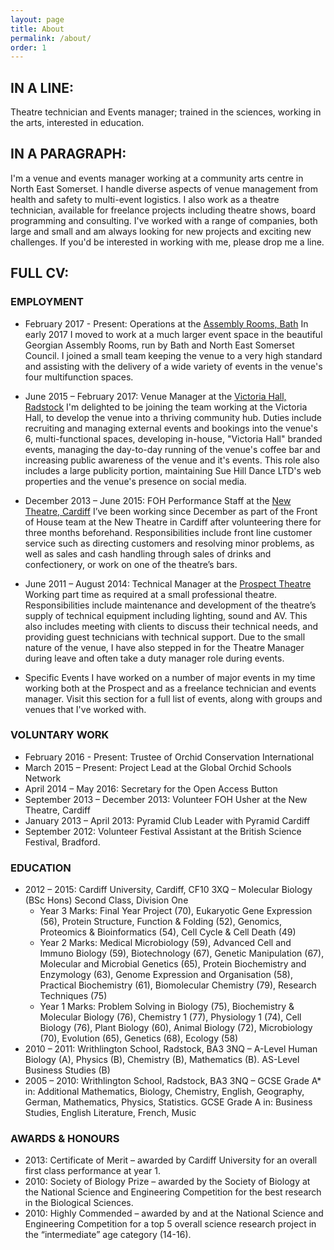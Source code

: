 ```yaml
---
layout: page
title: About
permalink: /about/
order: 1
---
```


## IN A LINE:

Theatre technician and Events manager; trained in the sciences, working in the arts, interested in education.

## IN A PARAGRAPH:

I'm a venue and events manager working at a community arts centre in North East Somerset. I handle diverse aspects of venue management from health and safety to multi-event logistics. I also work as a theatre technician, available for freelance projects including theatre shows, board programming and consulting. I've worked with a range of companies, both large and small and am always looking for new projects and exciting new challenges. If you'd be interested in working with me, please drop me a line.

## FULL CV:

### EMPLOYMENT

- February 2017 - Present: Operations at the [Assembly Rooms, Bath](https://www.bathvenues.co.uk/venues/assembly-rooms "Bath Assembly Rooms")
In early 2017 I moved to work at a much larger event space in the beautiful Georgian Assembly Rooms, run by Bath and North East Somerset Council. I joined a small team keeping the venue to a very high standard and assisting with the delivery of a wide variety of events in the venue's four multifunction spaces.

- June 2015 – February 2017: Venue Manager at the [Victoria Hall, Radstock](http://www.victoriahallradstock.co.uk "Victoria Hall")
I'm delighted to be joining the team working at the Victoria Hall, to develop the venue into a thriving community hub. Duties include recruiting and managing external events and bookings into the venue's 6, multi-functional spaces, developing in-house, "Victoria Hall" branded events, managing the day-to-day running of the venue's coffee bar and increasing public awareness of the venue and it's events. This role also includes a large publicity portion, maintaining Sue Hill Dance LTD's web properties and the venue's presence on social media.

- December 2013 – June 2015: FOH Performance Staff at the [New Theatre, Cardiff](http://newtheatrecardiff.co.uk "New Theatre")
I’ve been working since December as part of the Front of House team at the New Theatre in Cardiff after volunteering there for three months beforehand. Responsibilities include front line customer service such as directing customers and resolving minor problems, as well as sales and cash handling through sales of drinks and confectionery, or work on one of the theatre’s bars.

- June 2011 – August 2014: Technical Manager at the [Prospect Theatre](http://www.writhlington.org.uk/extra-curricular/dragonfly-theatre/ "Not-so-prospect prospect theatre")
Working part time as required at a small professional theatre. Responsibilities include maintenance and development of the theatre’s supply of technical equipment including lighting, sound and AV. This also includes meeting with clients to discuss their technical needs, and providing guest technicians with technical support. Due to the small nature of the venue, I have also stepped in for the Theatre Manager during leave and often take a duty manager role during events.

- Specific Events
I have worked on a number of major events in my time working both at the Prospect and as a freelance technician and events manager. Visit this section for a full list of events, along with groups and venues that I've worked with.

### VOLUNTARY WORK

- February 2016 - Present: Trustee of Orchid Conservation International
- March 2015 – Present: Project Lead at the Global Orchid Schools Network
- April 2014 – May 2016: Secretary for the Open Access Button
- September 2013 – December 2013: Volunteer FOH Usher at the New Theatre, Cardiff
- January 2013 – April 2013: Pyramid Club Leader with Pyramid Cardiff
- September 2012: Volunteer Festival Assistant at the British Science Festival, Bradford.

### EDUCATION

- 2012 – 2015: Cardiff University, Cardiff, CF10 3XQ – Molecular Biology (BSc Hons) Second Class, Division One
	- Year 3 Marks: Final Year Project (70), Eukaryotic Gene Expression (56), Protein Structure, Function & Folding (52), Genomics, Proteomics & Bioinformatics (54), Cell Cycle & Cell Death (49)
	- Year 2 Marks: Medical Microbiology (59), Advanced Cell and Immuno Biology (59), Biotechnology (67), Genetic Manipulation (67), Molecular and Microbial Genetics (65), Protein Biochemistry and Enzymology (63), Genome Expression and Organisation (58), Practical Biochemistry (61), Biomolecular Chemistry (79), Research Techniques  (75)
	- Year 1 Marks: Problem Solving in Biology (75), Biochemistry & Molecular Biology (76), Chemistry 1 (77), Physiology 1 (74), Cell Biology (76), Plant Biology (60), Animal Biology (72), Microbiology (70), Evolution (65), Genetics (68), Ecology (58)
- 2010 – 2011: Writhlington School, Radstock, BA3 3NQ – A-Level Human Biology (A), Physics (B), Chemistry (B), Mathematics (B). AS-Level Business Studies (B)
- 2005 – 2010: Writhlington School, Radstock, BA3 3NQ – GCSE Grade A\* in: Additional Mathematics, Biology, Chemistry, English, Geography, German, Mathematics, Physics, Statistics. GCSE Grade A in: Business Studies, English Literature, French, Music

### AWARDS & HONOURS

- 2013: Certificate of Merit – awarded by Cardiff University for an overall first class performance at year 1.
- 2010: Society of Biology Prize – awarded by the Society of Biology at the National Science and Engineering Competition for the best research in the Biological Sciences.
- 2010: Highly Commended – awarded by and at the National Science and Engineering Competition for a top 5 overall science research project in the “intermediate” age category (14-16).
